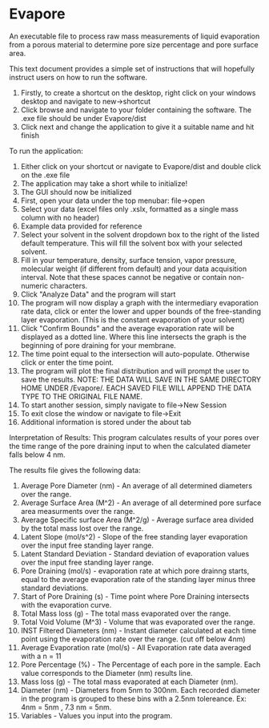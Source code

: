 # Evapore
An executable file to process raw mass measurements of liquid evaporation from a porous material to determine pore size percentage and pore surface area.

This text document provides a simple set of instructions that will hopefully 
instruct users on how to run the software.

1. Firstly, to create a shortcut on the desktop, right click on your 
   windows desktop and navigate to new->shortcut
2. Click browse and navigate to your folder containing the software. The .exe
   file should be under Evapore/dist
3. Click next and change the application to give it a suitable name and hit finish


To run the application:
1. Either click on your shortcut or navigate to Evapore/dist and double click
   on the .exe file
2. The application may take a short while to initialize!
3. The GUI should now be initialized
4. First, open your data under the top menubar: file->open
5. Select your data (excel files only .xslx, formatted as a single mass column with no header)
6. Example data provided for reference
7. Select your solvent in the solvent dropdown box to the right of the listed
   default temperature. This will fill the solvent box with your selected 
   solvent.
7. Fill in your temperature, density, surface tension, vapor pressure, molecular weight (if different from default) and your data acquisition
   interval. Note that these spaces cannot be negative or contain non-numeric 
   characters.
8. Click "Analyze Data" and the program will start
9. The program will now display a graph with the intermediary evaporation rate
    data, click or enter the lower and upper bounds of the free-standing layer evaporation. (This is the constant evaporation of your solvent)
10. Click "Confirm Bounds" and the average evaporation rate will be displayed as a
    dotted line. Where this line intersects the graph is the beginning of pore draining for your membrane.
11. The time point equal to the intersection will auto-populate. Otherwise click or enter the time point.
12. The program will plot the final distribution and will prompt the user to save
    the results.
NOTE: THE DATA WILL SAVE IN THE SAME DIRECTORY HOME UNDER /Evapore/. EACH SAVED
FILE WILL APPEND THE DATA TYPE TO THE ORIGINAL FILE NAME.
13. To start another session, simply navigate to file->New Session
14. To exit close the window or navigate to file->Exit
15. Additional information is stored under the about tab


Interpretation of Results:
This program calculates results of your pores over the time range of the pore draining input to when the calculated diameter falls below 4 nm.

The results file gives the following data:

1. Average Pore Diameter (nm) - An average of all determined diameters over the range. 
2. Average Surface Area (M^2) - An average of all determined pore surface area measurments over the range.
3. Average Specific surface Area (M^2/g) - Average surface area divided by the total mass lost over the range.
4. Latent Slope (mol/s^2) - Slope of the free standing layer evaporation over the input free standing layer range.
5. Latent Standard Deviation - Standard deviation of evaporation values over the input free standing layer range.
6. Pore Draining (mol/s) - evaporation rate at which pore drainng starts, equal to the average evaporation rate of the standing layer minus three standard deviations.
7. Start of Pore Draining (s) - Time point where Pore Draining intersects with the evaporation curve.
8. Total Mass loss (g) - The total mass evaporated over the range.
9. Total Void Volume (M^3) - Volume that was evaporated over the range.
10. INST Filtered Diameters (nm) - Instant diameter calculated at each time point using the evaporation rate over the range. (cut off below 4nm)
11. Average Evaporation rate (mol/s) - All Evaporation rate data averaged with a n = 11
12. Pore Percentage (%) - The Percentage of each pore in the sample. Each value corresponds to the Diameter (nm) results line.
13. Mass loss (g) - The total mass evaporated at each Diameter (nm).
14. Diameter (nm) - Diameters from 5nm to 300nm. Each recorded diameter in the program is grouped to these bins with a 2.5nm tolereance. Ex: 4nm = 5nm , 7.3 nm = 5nm.
15. Variables - Values you input into the program.
